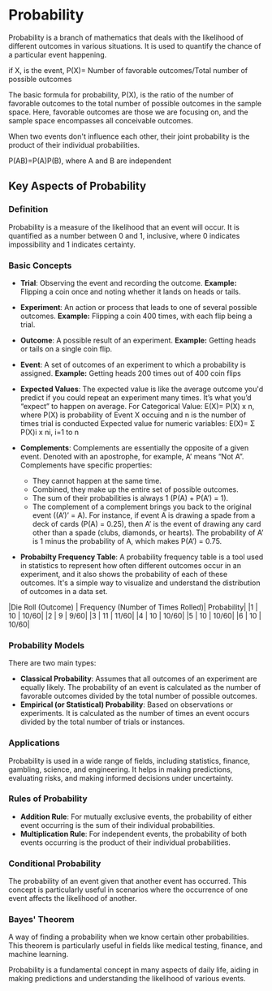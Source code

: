 # Probability

Probability is a branch of mathematics that deals with the likelihood of different outcomes in various situations. It is used to quantify the chance of a particular event happening.

if X, is the event,
P(X)= Number of favorable outcomes/Total number of possible outcomes

The basic formula for probability, P(X), is the ratio of the number of favorable outcomes to the total number of possible outcomes in the sample space. Here, favorable outcomes are those we are focusing on, and the sample space encompasses all conceivable outcomes. 

 When two events don't influence each other, their joint probability is the product of their individual probabilities.

 P(AB)=P(A)P(B), where A and B are independent
 
## Key Aspects of Probability

### Definition
Probability is a measure of the likelihood that an event will occur. It is quantified as a number between 0 and 1, inclusive, where 0 indicates impossibility and 1 indicates certainty.

### Basic Concepts
- **Trial**: Observing the event and recording the outcome. **Example:** Flipping a coin once and noting whether it lands on heads or tails.
- **Experiment**: An action or process that leads to one of several possible outcomes. **Example:** Flipping a coin 400 times, with each flip being a trial.
- **Outcome**: A possible result of an experiment. **Example:** Getting heads or tails on a single coin flip.
- **Event**: A set of outcomes of an experiment to which a probability is assigned. **Example:**  Getting heads 200 times out of 400 coin flips

- **Expected Values**: The expected value is like the average outcome you'd predict if you could repeat an experiment many times. It’s what you’d “expect” to happen on average.
For Categorical Value: E(X)= P(X) x n, where P(X) is probability of Event X occuing and n is the number of times trial is conducted
Expected value for numeric variables: E(X)= Σ P(X)i x ni, i=1 to n

- **Complements**: Complements are essentially the opposite of a given event. Denoted with an apostrophe, for example, A’ means “Not A”. Complements have specific properties:
    - They cannot happen at the same time.
    - Combined, they make up the entire set of possible outcomes.
    - The sum of their probabilities is always 1 (P(A) + P(A’) = 1).
    - The complement of a complement brings you back to the original event ((A’)’ = A).
For instance, if event A is drawing a spade from a deck of cards (P(A) = 0.25), then A’ is the event of drawing any card other than a spade (clubs, diamonds, or hearts). The probability of A’ is 1 minus the probability of A, which makes P(A’) = 0.75.

- **Probabilty Frequency Table**: A probability frequency table is a tool used in statistics to represent how often different outcomes occur in an experiment, and it also shows the probability of each of these outcomes. It's a simple way to visualize and understand the distribution of outcomes in a data set.
  
|Die Roll (Outcome) |	Frequency (Number of Times Rolled)|	Probability|
|1 | 10 | 10/60|
|2 | 9  |  9/60|
|3 | 11 | 11/60|
|4 | 10 | 10/60|
|5 | 10 | 10/60|
|6 | 10 | 10/60|

### Probability Models
There are two main types:
- **Classical Probability**: Assumes that all outcomes of an experiment are equally likely. The probability of an event is calculated as the number of favorable outcomes divided by the total number of possible outcomes.
- **Empirical (or Statistical) Probability**: Based on observations or experiments. It is calculated as the number of times an event occurs divided by the total number of trials or instances.

### Applications
Probability is used in a wide range of fields, including statistics, finance, gambling, science, and engineering. It helps in making predictions, evaluating risks, and making informed decisions under uncertainty.

### Rules of Probability
- **Addition Rule**: For mutually exclusive events, the probability of either event occurring is the sum of their individual probabilities.
- **Multiplication Rule**: For independent events, the probability of both events occurring is the product of their individual probabilities.

### Conditional Probability
The probability of an event given that another event has occurred. This concept is particularly useful in scenarios where the occurrence of one event affects the likelihood of another.

### Bayes' Theorem
A way of finding a probability when we know certain other probabilities. This theorem is particularly useful in fields like medical testing, finance, and machine learning.

Probability is a fundamental concept in many aspects of daily life, aiding in making predictions and understanding the likelihood of various events.

